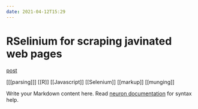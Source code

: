```yaml
---
date: 2021-04-12T15:29
---
```


# RSelinium for scraping javinated web pages

[post](https://guillaumepressiat.github.io/blog/2021/04/RSelenium-paginated-tables)

[[[parsing]]]
[[R]]
[[Javascript]]
[[Selenium]]
[[markup]]
[[munging]]

Write your Markdown content here. Read [neuron documentation](https://neuron.zettel.page/2011404.html) for syntax help.

